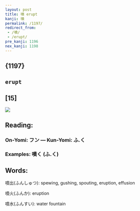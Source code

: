 ```yaml
---
layout: post
title: 噴 erupt
kanji: 噴
permalink: /1197/
redirect_from:
 - /噴/
 - /erupt/
pre_kanji: 1196
nex_kanji: 1198
---
```


## {1197}

## `erupt`

## [15]

<div class="stroke"><img src="E599B4.png" /></div>

## Reading:

### On-Yomi: フン &mdash; Kun-Yomi: ふ.く

### Examples: 噴く (ふ.く)

## Words:

噴出(ふんしゅつ): spewing, gushing, spouting, eruption, effusion

噴火(ふんか): eruption

噴水(ふんすい): water fountain
